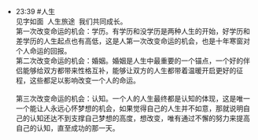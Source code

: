
- 23:39 #人生 <br>见字如面  人生旅途  我们共同成长。<br>第一次改变命运的机会：学历。有学历和没学历是两种人生的开始，好学历和差学历的人生起点也有高低，这是人第一次改变命运的机会，也是十年寒窗对个人命运的回报。<br>第二次改变命运的机会：婚姻。婚姻是人生中最重要的一个锚点，一个好的伴侣能够给双方都带来性格互补，能够让双方的人生都带着温暖开启更好的征程，这些都足以影响改变一个人的命运。<br><br>第三次改变命运的机会：认知。一个人的人生最终都是认知的体现，这是唯一一个能让人永远心怀梦想的机会，如果觉得自己的人生并不如意，那就说明自己的认知还达不到支撑自己梦想的高度，想改变，唯有通过不懈的努力来提高自己的认知，直至成功的那一天。